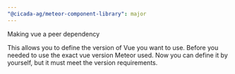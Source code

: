 ```yaml
---
"@cicada-ag/meteor-component-library": major
---
```


Making vue a peer dependency

This allows you to define the version of Vue you want to use. Before
you needed to use the exact vue version Meteor used. Now you can
define it by yourself, but it must meet the version requirements.
